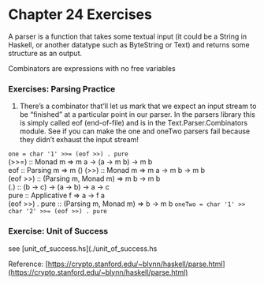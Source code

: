 # Chapter 24 Exercises  

A parser is a function that takes some textual input (it could be a String in Haskell, or another datatype such as ByteString or Text) and returns some structure as an output.

Combinators are expressions with no free variables  

### Exercises: Parsing Practice
1. There’s a combinator that’ll let us mark that we expect an input stream to be “finished” at a particular point in our parser. In the parsers library this is simply called eof (end-of-file) and is in the Text.Parser.Combinators module. See if you can make the one and oneTwo parsers fail because they didn’t exhaust the input stream!  

`one = char '1' >>= (eof >>) . pure`  
(>>=) :: Monad m => m a -> (a -> m b) -> m b  
eof :: Parsing m => m ()
(>>) :: Monad m => m a -> m b -> m b   
(eof >>) :: (Parsing m, Monad m) => m b -> m b  
(.) :: (b -> c) -> (a -> b) -> a -> c  
pure :: Applicative f => a -> f a  
(eof >>) . pure :: (Parsing m, Monad m) => b -> m b
`oneTwo = char '1' >> char '2' >>= (eof >>) . pure`

### Exercise: Unit of Success  
see [unit_of_success.hs](./unit_of_success.hs

Reference:
[https://crypto.stanford.edu/~blynn/haskell/parse.html](https://crypto.stanford.edu/~blynn/haskell/parse.html)
